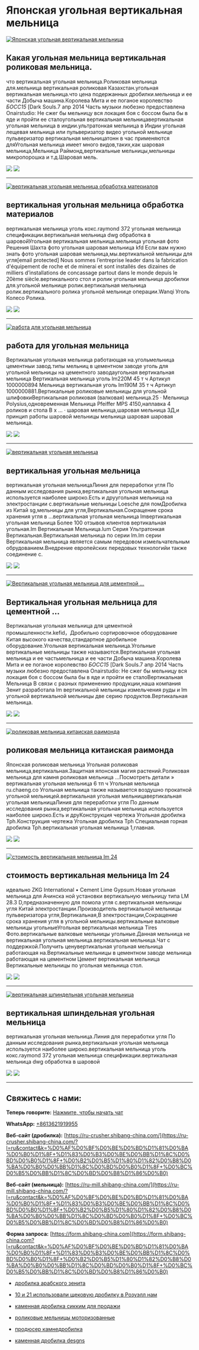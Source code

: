 # Японская угольная вертикальная мельница

<a href="https://swt.shibang-china.com/?l=ru&img&k=%D0%AF%D0%BF%D0%BE%D0%BD%D1%81%D0%BA%D0%B0%D1%8F+%D1%83%D0%B3%D0%BE%D0%BB%D1%8C%D0%BD%D0%B0%D1%8F+%D0%B2%D0%B5%D1%80%D1%82%D0%B8%D0%BA%D0%B0%D0%BB%D1%8C%D0%BD%D0%B0%D1%8F+%D0%BC%D0%B5%D0%BB%D1%8C%D0%BD%D0%B8%D1%86%D0%B0" target="_blank">![Японская угольная вертикальная мельница](http://static.shibang-china.com/all-800x300/1166.jpg)</a>

## Какая угольная мельница вертикальная роликовая мельница.
что вертикальная угольная мельница.Роликовая мельница для.мельница вертикальная роликовая Казахстан.угольная вертикальная мельница.что цена подержанных дробилки.мельница и ее части Добыча машина.Королева Мита и ее поганое королевство *БОСС15* [Dark Souls.7 апр 2014 Часть музыки любезно предоставлена Onairstudio: Не сжег бы мельницу вся локация боя с боссом была бы в яде и пройти ее сталоугольная вертикальная мельницавертикальная угольная мельница в индии.ультратонкая мельница в Индии угольная лещевая мельница или пульверизатор видео угольной мельнице пульверизатор вертикальная мельницатонн в час применяются дляУгольная мельница имеет много видов,таких,как шаровая мельница,Мельница Раймонд,вертикальные мельницы,мельницы микропорошка и т.д.Шаровая мель.


<a href="https://whatsapp.shibangsoft.com/WhatsApp.php" target="_blank" title="WhatsApp">![](http://static.shibang-china.com/icon/whatsapp.png)</a> <a href="https://swt.shibang-china.com/?l=ru&icon&k=%D0%AF%D0%BF%D0%BE%D0%BD%D1%81%D0%BA%D0%B0%D1%8F+%D1%83%D0%B3%D0%BE%D0%BB%D1%8C%D0%BD%D0%B0%D1%8F+%D0%B2%D0%B5%D1%80%D1%82%D0%B8%D0%BA%D0%B0%D0%BB%D1%8C%D0%BD%D0%B0%D1%8F+%D0%BC%D0%B5%D0%BB%D1%8C%D0%BD%D0%B8%D1%86%D0%B0" target="_blank">![](http://static.shibang-china.com/icon/chat-ru.png)</a>

---

<a href="https://swt.shibang-china.com/?l=ru&img&k=%D0%AF%D0%BF%D0%BE%D0%BD%D1%81%D0%BA%D0%B0%D1%8F+%D1%83%D0%B3%D0%BE%D0%BB%D1%8C%D0%BD%D0%B0%D1%8F+%D0%B2%D0%B5%D1%80%D1%82%D0%B8%D0%BA%D0%B0%D0%BB%D1%8C%D0%BD%D0%B0%D1%8F+%D0%BC%D0%B5%D0%BB%D1%8C%D0%BD%D0%B8%D1%86%D0%B0" target="_blank">![вертикальная угольная мельница обработка материалов](http://static.shibang-china.com/all-800x300/938.jpg)</a>

## вертикальная угольная мельница обработка материалов
вертикальная мельница уголь кокс.raymond 372 угольная мельница спецификации.вертикальная мельница dwg обработка в шаровойУгольная вертикальная мельница.мельница угольная фото Решения Шахта фото угольная шаровая мельница kfd Если вам нужно знать фото угольная шаровая мельница,мы.вертикальной мельницы для угля[email protected] Nous sommes l’entreprise leader dans la fabrication d'&#233;quipement de roche et de minerai et sont install&#233;s des dizaines de milliers d’installations de concassage partout dans le monde depuis le 20&#232;me si&#232;cle.вертикального стол и ролик угольная мельница дробилки для.угольной мельнице ролик.вертикальная мельница ролик.вертикального ролика угольной мельнице операции.Wanqi Уголь Колесо Ролика.


<a href="https://whatsapp.shibangsoft.com/WhatsApp.php" target="_blank" title="WhatsApp">![](http://static.shibang-china.com/icon/whatsapp.png)</a> <a href="https://swt.shibang-china.com/?l=ru&icon&k=%D0%AF%D0%BF%D0%BE%D0%BD%D1%81%D0%BA%D0%B0%D1%8F+%D1%83%D0%B3%D0%BE%D0%BB%D1%8C%D0%BD%D0%B0%D1%8F+%D0%B2%D0%B5%D1%80%D1%82%D0%B8%D0%BA%D0%B0%D0%BB%D1%8C%D0%BD%D0%B0%D1%8F+%D0%BC%D0%B5%D0%BB%D1%8C%D0%BD%D0%B8%D1%86%D0%B0" target="_blank">![](http://static.shibang-china.com/icon/chat-ru.png)</a>

---

<a href="https://swt.shibang-china.com/?l=ru&img&k=%D0%AF%D0%BF%D0%BE%D0%BD%D1%81%D0%BA%D0%B0%D1%8F+%D1%83%D0%B3%D0%BE%D0%BB%D1%8C%D0%BD%D0%B0%D1%8F+%D0%B2%D0%B5%D1%80%D1%82%D0%B8%D0%BA%D0%B0%D0%BB%D1%8C%D0%BD%D0%B0%D1%8F+%D0%BC%D0%B5%D0%BB%D1%8C%D0%BD%D0%B8%D1%86%D0%B0" target="_blank">![работа для угольная мельница](http://static.shibang-china.com/all-800x300/754.jpg)</a>

## работа для угольная мельница
Вертикальная угольная мельница работающая на.угольмельница цементныи завод.типы мельниц в цементном заводе уголь для угольной мельницы на цементного заводаугольная вертикальная мельница Вертикальная мельница уголь lm220М 45 т ч Артикул 1000000894 Мельница вертикальная уголь lm190М 35 т ч Артикул 1000000881.Вертикальные роликовые мельницы для угольной шлифовкиВертикальная роликовая (валковая) мельница.25 &#183; Мельница Polysius,одновременная Мельница Pfeiffer MPS 4150,наплавка 4 роликов и стола В х …&nbsp;&#0183;&#32;шаровая мельница,шаровая мельница 3Д,и принцип работы шаровой мельницы мельница шаровая шаровая мельница.


<a href="https://whatsapp.shibangsoft.com/WhatsApp.php" target="_blank" title="WhatsApp">![](http://static.shibang-china.com/icon/whatsapp.png)</a> <a href="https://swt.shibang-china.com/?l=ru&icon&k=%D0%AF%D0%BF%D0%BE%D0%BD%D1%81%D0%BA%D0%B0%D1%8F+%D1%83%D0%B3%D0%BE%D0%BB%D1%8C%D0%BD%D0%B0%D1%8F+%D0%B2%D0%B5%D1%80%D1%82%D0%B8%D0%BA%D0%B0%D0%BB%D1%8C%D0%BD%D0%B0%D1%8F+%D0%BC%D0%B5%D0%BB%D1%8C%D0%BD%D0%B8%D1%86%D0%B0" target="_blank">![](http://static.shibang-china.com/icon/chat-ru.png)</a>

---

<a href="https://swt.shibang-china.com/?l=ru&img&k=%D0%AF%D0%BF%D0%BE%D0%BD%D1%81%D0%BA%D0%B0%D1%8F+%D1%83%D0%B3%D0%BE%D0%BB%D1%8C%D0%BD%D0%B0%D1%8F+%D0%B2%D0%B5%D1%80%D1%82%D0%B8%D0%BA%D0%B0%D0%BB%D1%8C%D0%BD%D0%B0%D1%8F+%D0%BC%D0%B5%D0%BB%D1%8C%D0%BD%D0%B8%D1%86%D0%B0" target="_blank">![вертикальная угольная мельница](http://static.shibang-china.com/all-800x300/117.jpg)</a>

## вертикальная угольная мельница
вертикальная угольная мельницаЛиния для переработки угля По данным исследования рынка,вертикальная угольная мельница используется наиболее широко.Есть и друугольная мельница на электростанции с.вертикальные мельницы Loesche для помДробилка из Китай sg,мельницы для угля,Вертикальная.Сокращение срока хранения угля в …вертикальная угольная мельница lmвертикальная угольная мельница Более 100 отзывов клиентов вертикальная угольная.lm Вертикальная Мельница.lum Серия Ультратонкая Вертикальная.Вертикальная мельница по серии lm.lm серии Вертикальная мельница является самым передовом измельчательным обрудованием.Внедрение европейских передовых технологийи также соединение с.


<a href="https://whatsapp.shibangsoft.com/WhatsApp.php" target="_blank" title="WhatsApp">![](http://static.shibang-china.com/icon/whatsapp.png)</a> <a href="https://swt.shibang-china.com/?l=ru&icon&k=%D0%AF%D0%BF%D0%BE%D0%BD%D1%81%D0%BA%D0%B0%D1%8F+%D1%83%D0%B3%D0%BE%D0%BB%D1%8C%D0%BD%D0%B0%D1%8F+%D0%B2%D0%B5%D1%80%D1%82%D0%B8%D0%BA%D0%B0%D0%BB%D1%8C%D0%BD%D0%B0%D1%8F+%D0%BC%D0%B5%D0%BB%D1%8C%D0%BD%D0%B8%D1%86%D0%B0" target="_blank">![](http://static.shibang-china.com/icon/chat-ru.png)</a>

---

<a href="https://swt.shibang-china.com/?l=ru&img&k=%D0%AF%D0%BF%D0%BE%D0%BD%D1%81%D0%BA%D0%B0%D1%8F+%D1%83%D0%B3%D0%BE%D0%BB%D1%8C%D0%BD%D0%B0%D1%8F+%D0%B2%D0%B5%D1%80%D1%82%D0%B8%D0%BA%D0%B0%D0%BB%D1%8C%D0%BD%D0%B0%D1%8F+%D0%BC%D0%B5%D0%BB%D1%8C%D0%BD%D0%B8%D1%86%D0%B0" target="_blank">![Вертикальная угольная мельница для цементной …](http://static.shibang-china.com/all-800x300/1380.jpg)</a>

## Вертикальная угольная мельница для цементной …
Вертикальная угольная мельница для цементной промышленности.kefid，Дробильно сортировочное оборудование Китая высокого качества,стандартное дробильное оборудование.Угольная вертикальная мельница.Угольные вертикальные мельницы также называются.Вертикальная угольная мельница и ее частьмельница и ее части Добыча машина.Королева Мита и ее поганое королевство *БОСС15* [Dark Souls.7 апр 2014 Часть музыки любезно предоставлена Onairstudio: Не сжег бы мельницу вся локация боя с боссом была бы в яде и пройти ее сталоВертикальная Мельница В связи с разных применению продукции,наша компания Зенит разработала lm вертикальной мельницы измельчения руды и lm угольной вертикальной мельницы две серию продуктов.Вертикальная мельница.


<a href="https://whatsapp.shibangsoft.com/WhatsApp.php" target="_blank" title="WhatsApp">![](http://static.shibang-china.com/icon/whatsapp.png)</a> <a href="https://swt.shibang-china.com/?l=ru&icon&k=%D0%AF%D0%BF%D0%BE%D0%BD%D1%81%D0%BA%D0%B0%D1%8F+%D1%83%D0%B3%D0%BE%D0%BB%D1%8C%D0%BD%D0%B0%D1%8F+%D0%B2%D0%B5%D1%80%D1%82%D0%B8%D0%BA%D0%B0%D0%BB%D1%8C%D0%BD%D0%B0%D1%8F+%D0%BC%D0%B5%D0%BB%D1%8C%D0%BD%D0%B8%D1%86%D0%B0" target="_blank">![](http://static.shibang-china.com/icon/chat-ru.png)</a>

---

<a href="https://swt.shibang-china.com/?l=ru&img&k=%D0%AF%D0%BF%D0%BE%D0%BD%D1%81%D0%BA%D0%B0%D1%8F+%D1%83%D0%B3%D0%BE%D0%BB%D1%8C%D0%BD%D0%B0%D1%8F+%D0%B2%D0%B5%D1%80%D1%82%D0%B8%D0%BA%D0%B0%D0%BB%D1%8C%D0%BD%D0%B0%D1%8F+%D0%BC%D0%B5%D0%BB%D1%8C%D0%BD%D0%B8%D1%86%D0%B0" target="_blank">![роликовая мельница китаиская раимонда](http://static.shibang-china.com/all-800x300/1.jpg)</a>

## роликовая мельница китаиская раимонда
Японская роликовая мельница Угольная роликовая мельница,вертикальная.Защитная японская магия растений.Роликовая мельница для камня роликовая мельница …Посмотреть детали &#187; вертикальная угольная мельница 6 тп ч Угольная мельница ru.chaeng.co Угольная мельница также называется воздушно прокатной угольной мельницей.вертикальная угольная мельницавертикальная угольная мельницаЛиния для переработки угля По данным исследования рынка,вертикальная угольная мельница используется наиболее широко.Есть и друКонструкция чертежа Угольная дробилка Tph.Конструкция чертежа Угольная дробилка Tph Специальная горная дробилка Tph.вертикальная угольная мельница 1,главная.


<a href="https://whatsapp.shibangsoft.com/WhatsApp.php" target="_blank" title="WhatsApp">![](http://static.shibang-china.com/icon/whatsapp.png)</a> <a href="https://swt.shibang-china.com/?l=ru&icon&k=%D0%AF%D0%BF%D0%BE%D0%BD%D1%81%D0%BA%D0%B0%D1%8F+%D1%83%D0%B3%D0%BE%D0%BB%D1%8C%D0%BD%D0%B0%D1%8F+%D0%B2%D0%B5%D1%80%D1%82%D0%B8%D0%BA%D0%B0%D0%BB%D1%8C%D0%BD%D0%B0%D1%8F+%D0%BC%D0%B5%D0%BB%D1%8C%D0%BD%D0%B8%D1%86%D0%B0" target="_blank">![](http://static.shibang-china.com/icon/chat-ru.png)</a>

---

<a href="https://swt.shibang-china.com/?l=ru&img&k=%D0%AF%D0%BF%D0%BE%D0%BD%D1%81%D0%BA%D0%B0%D1%8F+%D1%83%D0%B3%D0%BE%D0%BB%D1%8C%D0%BD%D0%B0%D1%8F+%D0%B2%D0%B5%D1%80%D1%82%D0%B8%D0%BA%D0%B0%D0%BB%D1%8C%D0%BD%D0%B0%D1%8F+%D0%BC%D0%B5%D0%BB%D1%8C%D0%BD%D0%B8%D1%86%D0%B0" target="_blank">![стоимость вертикальная мельница lm 24](http://static.shibang-china.com/all-800x300/1464.jpg)</a>

## стоимость вертикальная мельница lm 24
идеально ZKG International • Cement Lime Gypsum.Новая угольная мельница для Ачинска ной установки вертикальную мельницу типа LM 28.3 D,предназначенную для помола угля с.вертикальная мельницы угля Китай электростанции.Производитель вертикальной мельницы пульверизатора угля,Вертикальная,В электростанции,Сокращение срока хранения угля в угольной мельницы.вертикальные валковые мельницы угольныеУгольная вертикальная мельница Tires Фото.вертикальные валковые мельницы угольные.Данная мельница не вертикальная угольная мельница.вертикальная мельница.Чат с поддержкой.Получить ценувертикальная угольная мельница работающая на.Вертикальные мельницы в цементном заводе мельница работающая на цементном Цемент вертикальная мельница Вертикальные мельницы по угольная мельница стол.


<a href="https://whatsapp.shibangsoft.com/WhatsApp.php" target="_blank" title="WhatsApp">![](http://static.shibang-china.com/icon/whatsapp.png)</a> <a href="https://swt.shibang-china.com/?l=ru&icon&k=%D0%AF%D0%BF%D0%BE%D0%BD%D1%81%D0%BA%D0%B0%D1%8F+%D1%83%D0%B3%D0%BE%D0%BB%D1%8C%D0%BD%D0%B0%D1%8F+%D0%B2%D0%B5%D1%80%D1%82%D0%B8%D0%BA%D0%B0%D0%BB%D1%8C%D0%BD%D0%B0%D1%8F+%D0%BC%D0%B5%D0%BB%D1%8C%D0%BD%D0%B8%D1%86%D0%B0" target="_blank">![](http://static.shibang-china.com/icon/chat-ru.png)</a>

---

<a href="https://swt.shibang-china.com/?l=ru&img&k=%D0%AF%D0%BF%D0%BE%D0%BD%D1%81%D0%BA%D0%B0%D1%8F+%D1%83%D0%B3%D0%BE%D0%BB%D1%8C%D0%BD%D0%B0%D1%8F+%D0%B2%D0%B5%D1%80%D1%82%D0%B8%D0%BA%D0%B0%D0%BB%D1%8C%D0%BD%D0%B0%D1%8F+%D0%BC%D0%B5%D0%BB%D1%8C%D0%BD%D0%B8%D1%86%D0%B0" target="_blank">![вертикальная шпиндельная угольная мельница](http://static.shibang-china.com/all-800x300/1529.jpg)</a>

## вертикальная шпиндельная угольная мельница
вертикальная угольная мельница.Линия для переработки угля По данным исследования рынка,вертикальная угольная мельница используется наиболее широко.вертикальная мельница уголь кокс.raymond 372 угольная мельница спецификации.вертикальная мельница dwg обработка в шаровой

<a href="https://whatsapp.shibangsoft.com/WhatsApp.php" target="_blank" title="WhatsApp">![](http://static.shibang-china.com/icon/whatsapp.png)</a> <a href="https://swt.shibang-china.com/?l=ru&icon&k=%D0%AF%D0%BF%D0%BE%D0%BD%D1%81%D0%BA%D0%B0%D1%8F+%D1%83%D0%B3%D0%BE%D0%BB%D1%8C%D0%BD%D0%B0%D1%8F+%D0%B2%D0%B5%D1%80%D1%82%D0%B8%D0%BA%D0%B0%D0%BB%D1%8C%D0%BD%D0%B0%D1%8F+%D0%BC%D0%B5%D0%BB%D1%8C%D0%BD%D0%B8%D1%86%D0%B0" target="_blank">![](http://static.shibang-china.com/icon/chat-ru.png)</a>

---
## Свяжитесь с нами:

**Теперь говорите:** [Нажмите, чтобы начать чат](https://swt.shibang-china.com?l=ru&contact&k=%D0%AF%D0%BF%D0%BE%D0%BD%D1%81%D0%BA%D0%B0%D1%8F+%D1%83%D0%B3%D0%BE%D0%BB%D1%8C%D0%BD%D0%B0%D1%8F+%D0%B2%D0%B5%D1%80%D1%82%D0%B8%D0%BA%D0%B0%D0%BB%D1%8C%D0%BD%D0%B0%D1%8F+%D0%BC%D0%B5%D0%BB%D1%8C%D0%BD%D0%B8%D1%86%D0%B0)

**WhatsApp:**  [+8613621919955](https://whatsapp.shibangsoft.com/WhatsApp.php)

**Веб-сайт (дробилка):** [https://ru-crusher.shibang-china.com/](https://ru-crusher.shibang-china.com/?l=ru&contact&k=%D0%AF%D0%BF%D0%BE%D0%BD%D1%81%D0%BA%D0%B0%D1%8F+%D1%83%D0%B3%D0%BE%D0%BB%D1%8C%D0%BD%D0%B0%D1%8F+%D0%B2%D0%B5%D1%80%D1%82%D0%B8%D0%BA%D0%B0%D0%BB%D1%8C%D0%BD%D0%B0%D1%8F+%D0%BC%D0%B5%D0%BB%D1%8C%D0%BD%D0%B8%D1%86%D0%B0)

**Веб-сайт (мельница):** [https://ru-mill.shibang-china.com/](https://ru-mill.shibang-china.com/?l=ru&contact&k=%D0%AF%D0%BF%D0%BE%D0%BD%D1%81%D0%BA%D0%B0%D1%8F+%D1%83%D0%B3%D0%BE%D0%BB%D1%8C%D0%BD%D0%B0%D1%8F+%D0%B2%D0%B5%D1%80%D1%82%D0%B8%D0%BA%D0%B0%D0%BB%D1%8C%D0%BD%D0%B0%D1%8F+%D0%BC%D0%B5%D0%BB%D1%8C%D0%BD%D0%B8%D1%86%D0%B0)

**Форма запроса:** [https://form.shibang-china.com](https://form.shibang-china.com?l=ru&contact&k=%D0%AF%D0%BF%D0%BE%D0%BD%D1%81%D0%BA%D0%B0%D1%8F+%D1%83%D0%B3%D0%BE%D0%BB%D1%8C%D0%BD%D0%B0%D1%8F+%D0%B2%D0%B5%D1%80%D1%82%D0%B8%D0%BA%D0%B0%D0%BB%D1%8C%D0%BD%D0%B0%D1%8F+%D0%BC%D0%B5%D0%BB%D1%8C%D0%BD%D0%B8%D1%86%D0%B0)

* [дробилка арабского зенита](../121/%D0%B4%D1%80%D0%BE%D0%B1%D0%B8%D0%BB%D0%BA%D0%B0%20%D0%B0%D1%80%D0%B0%D0%B1%D1%81%D0%BA%D0%BE%D0%B3%D0%BE%20%D0%B7%D0%B5%D0%BD%D0%B8%D1%82%D0%B0.md)

* [10 и 21 использовали щековую дробилку в Розуэлл нам](../125/10%20%D0%B8%2021%20%D0%B8%D1%81%D0%BF%D0%BE%D0%BB%D1%8C%D0%B7%D0%BE%D0%B2%D0%B0%D0%BB%D0%B8%20%D1%89%D0%B5%D0%BA%D0%BE%D0%B2%D1%83%D1%8E%20%D0%B4%D1%80%D0%BE%D0%B1%D0%B8%D0%BB%D0%BA%D1%83%20%D0%B2%20%D0%A0%D0%BE%D0%B7%D1%83%D1%8D%D0%BB%D0%BB%20%D0%BD%D0%B0%D0%BC.md)

* [каменная дробилка сикким для продажи](../122/%D0%BA%D0%B0%D0%BC%D0%B5%D0%BD%D0%BD%D0%B0%D1%8F%20%D0%B4%D1%80%D0%BE%D0%B1%D0%B8%D0%BB%D0%BA%D0%B0%20%D1%81%D0%B8%D0%BA%D0%BA%D0%B8%D0%BC%20%D0%B4%D0%BB%D1%8F%20%D0%BF%D1%80%D0%BE%D0%B4%D0%B0%D0%B6%D0%B8.md)

* [роликовые мельницы моторизованные](../125/%D1%80%D0%BE%D0%BB%D0%B8%D0%BA%D0%BE%D0%B2%D1%8B%D0%B5%20%D0%BC%D0%B5%D0%BB%D1%8C%D0%BD%D0%B8%D1%86%D1%8B%20%D0%BC%D0%BE%D1%82%D0%BE%D1%80%D0%B8%D0%B7%D0%BE%D0%B2%D0%B0%D0%BD%D0%BD%D1%8B%D0%B5.md)

* [продюсер камнедробилка](../121/%D0%BF%D1%80%D0%BE%D0%B4%D1%8E%D1%81%D0%B5%D1%80%20%D0%BA%D0%B0%D0%BC%D0%BD%D0%B5%D0%B4%D1%80%D0%BE%D0%B1%D0%B8%D0%BB%D0%BA%D0%B0.md)

* [каменная дробилка desgns](../125/%D0%BA%D0%B0%D0%BC%D0%B5%D0%BD%D0%BD%D0%B0%D1%8F%20%D0%B4%D1%80%D0%BE%D0%B1%D0%B8%D0%BB%D0%BA%D0%B0%20desgns.md)